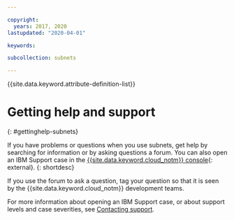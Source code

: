 ```yaml
---

copyright:
  years: 2017, 2020
lastupdated: "2020-04-01"

keywords: 

subcollection: subnets

---
```


{{site.data.keyword.attribute-definition-list}}

# Getting help and support
{: #gettinghelp-subnets}

If you have problems or questions when you use subnets, get help by searching for information or by asking questions a forum. You can also open an IBM Support case in the [{{site.data.keyword.cloud_notm}} console](https://{DomainName}/unifiedsupport/cases/add){: external}.
{: shortdesc}

If you use the forum to ask a question, tag your question so that it is seen by the {{site.data.keyword.cloud_notm}} development teams.

For more information about opening an IBM Support case, or about support levels and case severities, see [Contacting support](/docs/get-support).

